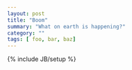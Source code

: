 ```yaml
---
layout: post
title: "Boom"
summary: "What on earth is happening?"
category: ""
tags: [ foo, bar, baz]
---
```

{% include JB/setup %}

